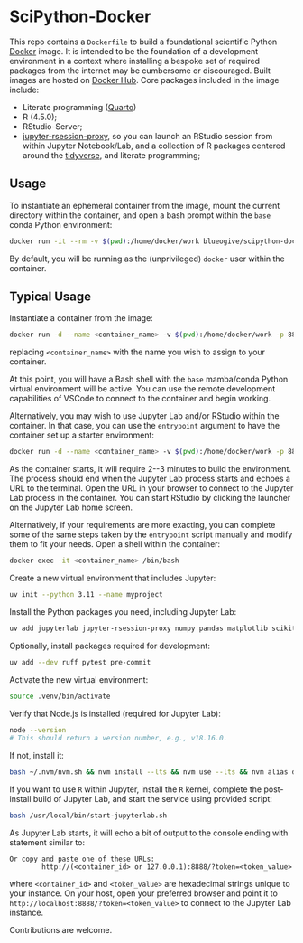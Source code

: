 # SciPython-Docker

This repo contains a `Dockerfile` to build a foundational scientific Python
[Docker](https://www.docker.com) image. It is intended to be the foundation of 
a development environment in a context where installing a bespoke set of 
required packages from the internet may be cumbersome or discouraged. Built 
images are hosted on 
[Docker Hub](https://hub.docker.com/blueogive/scipython-docker). 
Core packages included in the image include:

* Literate programming ([Quarto](https://quarto.org))
* R (4.5.0);
* RStudio-Server;
* [jupyter-rsession-proxy](https://github.com/jupyterhub/jupyter-rsession-proxy),
  so you can launch an RStudio session from within Jupyter Notebook/Lab,
  and a collection of R packages centered around the 
  [tidyverse](https://tidyverse.org), and literate programming;


## Usage

To instantiate an ephemeral container from the image, mount the current
directory within the container, and open a bash prompt within the `base` conda
Python environment:

```bash
docker run -it --rm -v $(pwd):/home/docker/work blueogive/scipython-docker:latest
```

By default, you will be running as the (unprivileged) `docker` user within the 
container.

## Typical Usage

Instantiate a container from the image:

```bash
docker run -d --name <container_name> -v $(pwd):/home/docker/work -p 8888:8888 --restart unless-stopped blueogive/scipython-docker:latest /bin/sleep infinity
```

replacing `<container_name>` with the name you wish to assign to your container.

At this point, you will have a Bash shell with the `base` mamba/conda Python 
virtual environment will be active. You can use the remote development 
capabilities of VSCode to connect to the container and begin working.

Alternatively, you may wish to use Jupyter Lab and/or RStudio within the
container. In that case, you can use the `entrypoint` argument to have the
container set up a starter environment:

```bash
docker run -d --name <container_name> -v $(pwd):/home/docker/work -p 8888:8888 --restart unless-stopped --entrypoint /usr/local/bin/start-jupyterlab.sh blueogive/scipython-docker:latest
```

As the container starts, it will require 2--3 minutes to build the environment.
The process should end when the Jupyter Lab process starts and echoes a URL to
the terminal. Open the URL in your browser to connect to the Jupyter Lab process
in the container. You can start RStudio by clicking the launcher on the Jupyter
Lab home screen.

Alternatively, if your requirements are more exacting, you can complete some of
the same steps taken by the `entrypoint` script manually and modify them to fit
your needs. Open a shell within the container:

```bash
docker exec -it <container_name> /bin/bash
```

Create a new virtual environment that includes Jupyter:

```bash
uv init --python 3.11 --name myproject
```

Install the Python packages you need, including Jupyter Lab:

```bash
uv add jupyterlab jupyter-rsession-proxy numpy pandas matplotlib scikit-learn scipy
```

Optionally, install packages required for development:

```bash
uv add --dev ruff pytest pre-commit
```

Activate the new virtual environment:

```bash
source .venv/bin/activate
```

Verify that Node.js is installed (required for Jupyter Lab):

```bash
node --version
# This should return a version number, e.g., v18.16.0.
```

If not, install it:

```bash
bash ~/.nvm/nvm.sh && nvm install --lts && nvm use --lts && nvm alias default node && nvm cache clear
```

If you want to use `R` within Jupyter, install the `R` kernel, complete the post-install
build of Jupyter Lab, and start the service using provided script:

```bash
bash /usr/local/bin/start-jupyterlab.sh
```

As Jupyter Lab starts, it will echo a bit of output to the console ending with statement similar to:

```
Or copy and paste one of these URLs:
        http://(<container_id> or 127.0.0.1):8888/?token=<token_value>
```
where `<container_id>` and `<token_value>` are hexadecimal strings unique to
your instance. On your host, open your preferred browser and point it to
`http://localhost:8888/?token=<token_value>` to connect to the Jupyter Lab
instance.

Contributions are welcome.
